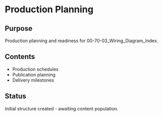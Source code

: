 # Production Planning

## Purpose
Production planning and readiness for 00-70-03_Wiring_Diagram_Index.

## Contents
- Production schedules
- Publication planning
- Delivery milestones

## Status
Initial structure created - awaiting content population.
